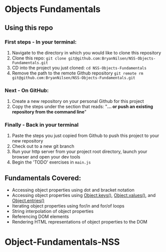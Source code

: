 # Objects Fundamentals

## Using this repo

### First steps - In your terminal:

1. Navigate to the directory in which you would like to clone this repository
1. Clone this repo: `git clone git@github.com:BryanNilsen/NSS-Objects-Fundamentals.git`
1. CD into the project you just cloned: `cd NSS-Objects-Fundamentals`
1. Remove the path to the remote Github repository `git remote rm git@github.com:BryanNilsen/NSS-Objects-Fundamentals.git`

### Next - On GitHub:

1. Create a new repository on your personal Github for this project
1. Copy the steps under the section that reads: "**... or push an existing repository from the command line**"

### Finally - Back in your terminal

1. Paste the steps you just copied from Github to push this project to your new repository
1. Check out to a new git branch
1. Run your http server from your project root directory, launch your browser and open your dev tools
1. Begin the 'TODO' exercises in `main.js`

## Fundamentals Covered:

- Accessing object properties using dot and bracket notation
- Accessing object properties using [Object.keys()](https://developer.mozilla.org/en-US/docs/Web/JavaScript/Reference/Global_Objects/Object/keys), [Object.values()](https://developer.mozilla.org/en-US/docs/Web/JavaScript/Reference/Global_objects/Object/values), and [Object.entries()](https://developer.mozilla.org/en-US/docs/Web/JavaScript/Reference/Global_Objects/Object/entries)
- Iterating object properties using for/in and for/of loops
- String interpolation of object properties
- Referencing DOM elements
- Rendering HTML representations of object properties to the DOM
# Object-Fundamentals-NSS
